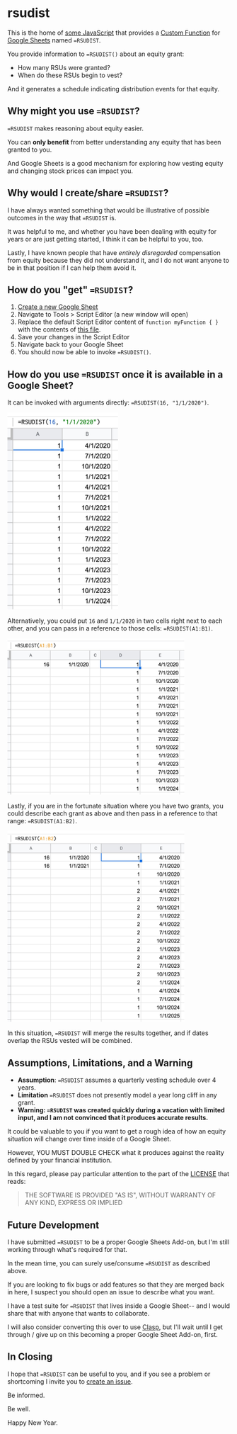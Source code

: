 # rsudist

This is the home of [some JavaScript][Code.js] that provides a [Custom
Function] for [Google Sheets] named `=RSUDIST`.

You provide information to `=RSUDIST()` about an equity grant:

* How many RSUs were granted?
* When do these RSUs begin to vest?

And it generates a schedule indicating distribution events for that
equity.

## Why might you use `=RSUDIST`?

`=RSUDIST` makes reasoning about equity easier.

You can **only benefit** from better understanding any equity that has
been granted to you.

And Google Sheets is a good mechanism for exploring how vesting equity
and changing stock prices can impact you.

## Why would I create/share `=RSUDIST`?

I have always wanted something that would be illustrative of possible
outcomes in the way that `=RSUDIST` is.

It was helpful to me, and whether you have been dealing with equity
for years or are just getting started, I think it can be helpful to
you, too.

Lastly, I have known people that have *entirely disregarded*
compensation from equity because they did not understand it, and I do
not want anyone to be in that position if I can help them avoid it.

## How do you "get" `=RSUDIST`?

1. [Create a new Google Sheet]
2. Navigate to Tools > Script Editor (a new window will open)
3. Replace the default Script Editor content of `function myFunction {
   }` with the contents of [this file][Code.js].
4. Save your changes in the Script Editor
5. Navigate back to your Google Sheet
6. You should now be able to invoke `=RSUDIST()`.

## How do you use `=RSUDIST` once it is available in a Google Sheet?

It can be invoked with arguments directly: `=RSUDIST(16, "1/1/2020")`.

<img alt="RSUDIST with values" src="images/rsudist-invocation-by-value.jpg" width="250" />

Alternatively, you could put `16` and `1/1/2020` in two cells right
next to each other, and you can pass in a reference to those cells:
`=RSUDIST(A1:B1)`.

<img alt="RSUDIST with references" src="images/rsudist-invocation-by-reference.jpg" width="400" />

Lastly, if you are in the fortunate situation where you have two
grants, you could describe each grant as above and then pass in a
reference to that range: `=RSUDIST(A1:B2)`.

<img alt="RSUDIST with two grants" src="images/rsudist-two-grants.jpg" width="400" />

In this situation, `=RSUDIST` will merge the results together, and if
dates overlap the RSUs vested will be combined.

## Assumptions, Limitations, and a Warning

* **Assumption**: `=RSUDIST` assumes a quarterly vesting schedule over
  4 years.
* **Limitation** `=RSUDIST` does not presently model a year long cliff
  in any grant.
* **Warning: `=RSUDIST` was created quickly during a vacation with
  limited input, and I am not convinced that it produces accurate
  results.**

It could be valuable to you if you want to get a rough idea of how an
equity situation will change over time inside of a Google Sheet.

However, YOU MUST DOUBLE CHECK what it produces against the reality
defined by your financial institution.

In this regard, please pay particular attention to the part of the
[LICENSE] that reads:

> THE SOFTWARE IS PROVIDED "AS IS", WITHOUT WARRANTY OF ANY KIND,
> EXPRESS OR IMPLIED

## Future Development

I have submitted `=RSUDIST` to be a proper Google Sheets Add-on, but
I'm still working through what's required for that.

In the mean time, you can surely use/consume `=RSUDIST` as described
above.

If you are looking to fix bugs or add features so that they are merged
back in here, I suspect you should open an issue to describe what you
want.

I have a test suite for `=RSUDIST` that lives inside a Google Sheet--
and I would share that with anyone that wants to collaborate.

I will also consider converting this over to use [Clasp], but I'll
wait until I get through / give up on this becoming a proper Google
Sheet Add-on, first.

## In Closing

I hope that `=RSUDIST` can be useful to you, and if you see a problem
or shortcoming I invite you to [create an issue].

Be informed.

Be well.

Happy New Year.

[Code.js]: src/Code.js
[Google Sheets]: https://www.google.com/sheets/about/
[Custom Function]: https://developers.google.com/apps-script/guides/sheets/functions
[Create a new Google Sheet]: https://sheets.new/
[LICENSE]: ./LICENSE
[Clasp]: https://github.com/google/clasp
[create an issue]: https://github.com/jedcn/rsudist/issues/new
